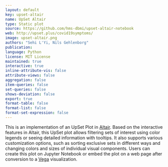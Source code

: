 ```yaml
---
layout: default
key: upset-altair
name: UpSet Altair
type: Static plot
source: https://github.com/hms-dbmi/upset-altair-notebook
web: http://upset.plus/covid19symptoms/
image: upset-altair.png
authors: "Sehi L'Yi, Nils Gehlenborg"
publication: 
language: Python
license: MIT License
maintained: true
interactive: true
inline-attribute-vis: false
attribute-views: false
aggregation: false
item-queries: false
set-queries: false
shows-deviation: false
export: true
format-table: false
format-list: false
format-set-expression: false
---
```


This is an implementation of an UpSet Plot in [Altair](https://altair-viz.github.io/). Based on the interactive features in Altair, this UpSet plot allows filtering sets of interest using color legends or seeing detailed information with tooltips. It also supports various customization options, such as sorting exclusive sets in different ways and changing colors and sizes of individual visual components. Users can create this plot on Jupyter Notebook or embed the plot on a web page after conversion to a [Vega](https://vega.github.io/vega/) visualization.

